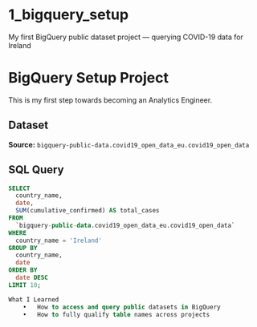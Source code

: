 # 1_bigquery_setup
My first BigQuery public dataset project — querying COVID-19 data for Ireland
# BigQuery Setup Project

This is my first step towards becoming an Analytics Engineer.

## Dataset
**Source:** `bigquery-public-data.covid19_open_data_eu.covid19_open_data`

## SQL Query
```sql
SELECT
  country_name,
  date,
  SUM(cumulative_confirmed) AS total_cases
FROM
  `bigquery-public-data.covid19_open_data_eu.covid19_open_data`
WHERE
  country_name = 'Ireland'
GROUP BY
  country_name,
  date
ORDER BY
  date DESC
LIMIT 10;

What I Learned
	•	How to access and query public datasets in BigQuery
	•	How to fully qualify table names across projects
